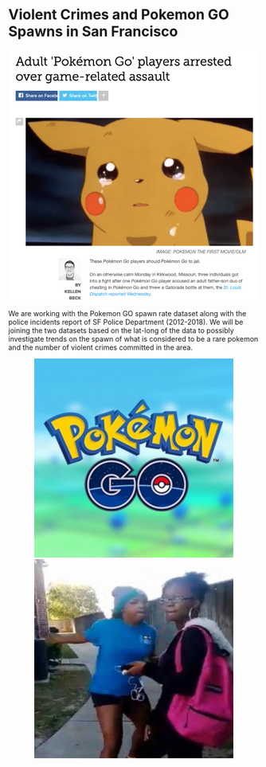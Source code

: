 # Violent Crimes and Pokemon GO Spawns in San Francisco
<p align="center">
  <img src="/Resources/Images/screenshot.png" width="800" title="News">
</p>
We are working with the Pokemon GO spawn rate dataset along with the police incidents report of SF Police Department (2012-2018). We will be joining the two datasets based on the lat-long of the data to possibly investigate trends on the spawn of what is considered to be a rare pokemon and the number of violent crimes committed in the area. 
<br>

<p align="center">
  <img src="/Resources/Images/gologo.jpeg" width="400" title="Pokemon GO Logo">
  <img src="/Resources/Images/sharkeisha.jpg" width="400" title="sharkeisha">  
</p>
